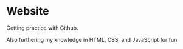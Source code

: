 # Website
 Getting practice with Github. 

 Also furthering my knowledge in HTML, CSS, and JavaScript for fun